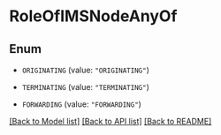 # RoleOfIMSNodeAnyOf

## Enum


* `ORIGINATING` (value: `"ORIGINATING"`)

* `TERMINATING` (value: `"TERMINATING"`)

* `FORWARDING` (value: `"FORWARDING"`)


[[Back to Model list]](../README.md#documentation-for-models) [[Back to API list]](../README.md#documentation-for-api-endpoints) [[Back to README]](../README.md)


